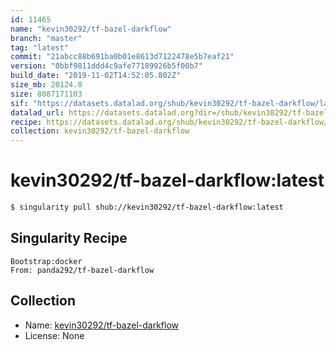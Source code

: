 ```yaml
---
id: 11465
name: "kevin30292/tf-bazel-darkflow"
branch: "master"
tag: "latest"
commit: "21abcc88b691ba0b01e8613d7122478e5b7eaf21"
version: "0bbf9811ddd4c9afe77189926b5f00b7"
build_date: "2019-11-02T14:52:05.802Z"
size_mb: 20124.0
size: 8087171103
sif: "https://datasets.datalad.org/shub/kevin30292/tf-bazel-darkflow/latest/2019-11-02-21abcc88-0bbf9811/0bbf9811ddd4c9afe77189926b5f00b7.sif"
datalad_url: https://datasets.datalad.org?dir=/shub/kevin30292/tf-bazel-darkflow/latest/2019-11-02-21abcc88-0bbf9811/
recipe: https://datasets.datalad.org/shub/kevin30292/tf-bazel-darkflow/latest/2019-11-02-21abcc88-0bbf9811/Singularity
collection: kevin30292/tf-bazel-darkflow
---
```


# kevin30292/tf-bazel-darkflow:latest

```bash
$ singularity pull shub://kevin30292/tf-bazel-darkflow:latest
```

## Singularity Recipe

```singularity
Bootstrap:docker
From: panda292/tf-bazel-darkflow
```

## Collection

 - Name: [kevin30292/tf-bazel-darkflow](https://github.com/kevin30292/tf-bazel-darkflow)
 - License: None

